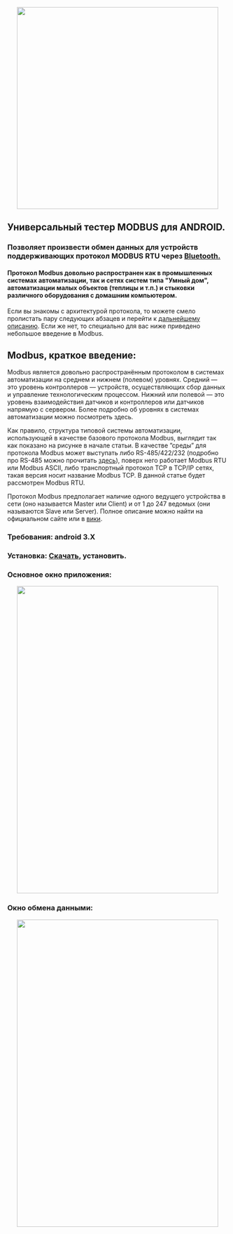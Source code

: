 <p align="center">

  <img width="460" height="460" src="http://gitlab.rebrainme.com/-/ide/project/devops_users_repos/1760/rebrain-devops-task1/blob/master/-/resurses/m_m_EasyBUS.png?raw=true">

</p>

## Универсальный тестер MODBUS для ANDROID.

### Позволяет произвести обмен данных для устройств поддерживающих протокол MODBUS RTU через [Bluetooth.](https://www.compel.ru/lib/15302)
#### Протокол Modbus довольно распространен как в промышленных системах автоматизации, так и сетях систем типа "Умный дом", автоматизации малых объектов (теплицы и т.п.) и стыковки различного оборудования с домашним компьютером. 

Если вы знакомы с архитектурой протокола, то можете смело пролистать пару следующих абзацев и перейти к [дальнейшему описанию](ссылка). Если же нет, то специально для вас ниже приведено небольшое введение в Modbus.

## Modbus, краткое введение:

Modbus является довольно распространённым протоколом в системах автоматизации на среднем и нижнем (полевом) уровнях. Средний — это уровень контроллеров — устройств, осуществляющих сбор данных и управление технологическим процессом. Нижний или полевой — это уровень взаимодействия датчиков и контроллеров или датчиков напрямую с сервером. Более подробно об уровнях в системах автоматизации можно посмотреть здесь.

Как правило, структура типовой системы автоматизации, использующей в качестве базового протокола Modbus, выглядит так как показано на рисунке в начале статьи. В качестве ”среды” для протокола Modbus может выступать либо RS-485/422/232 (подробно про RS-485 можно прочитать [здесь](https://ru.wikipedia.org/wiki/RS-485)), поверх него работает Modbus RTU или Modbus ASCII, либо транспортный протокол TCP в TCP/IP сетях, такая версия носит название Modbus TCP. В данной статье будет рассмотрен Modbus RTU.

Протокол Modbus предполагает наличие одного ведущего устройства в сети (оно называется Master или Client) и от 1 до 247 ведомых (они называются Slave или Server). Полное описание можно найти на официальном сайте или в [вики](https://ru.wikipedia.org/wiki/Modbus).
### Требования: android 3.X
### Установка: [Скачать](), установить.
### Основное окно приложения:
<p align="center">

  <img width="460" height="700" src="http://gitlab.rebrainme.com/devops_users_repos/1760/rebrain-devops-task1/-/blob/master/resurses/main.png">

</p>

### Окно обмена данными:
<p align="center">

  <img width="460" height="700" src="http://gitlab.rebrainme.com/devops_users_repos/1760/rebrain-devops-task1/-/blob/master/resurses/terminal.png">

</p>



